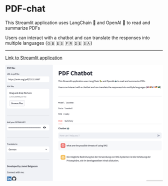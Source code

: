 # PDF-chat
This Streamlit application uses LangChain 🦜 and OpenAI 🤖 to read and summarize PDFs

Users can interact with a chatbot and can translate the responses into multiple languages (🇬🇧 🇪🇸 🇫🇷 🇩🇪 🇸🇦)

---

[Link to Streamlit application](https://chatbot-with-your-pdf.streamlit.app/)

<p align="center"> <img src="Screenshot 2024-09-18 at 07.37.35.png" width="1000"> </p>
